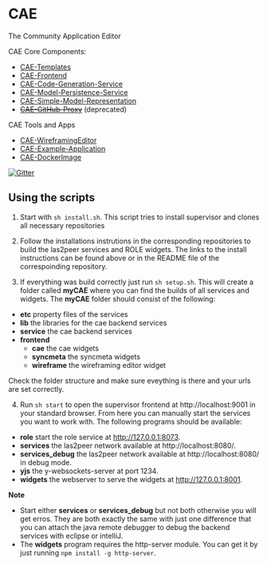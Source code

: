 # CAE
The Community Application Editor

CAE Core Components:
* [CAE-Templates](https://github.com/rwth-acis/CAE-Templates)
* [CAE-Frontend](https://github.com/rwth-acis/CAE-Frontend)
* [CAE-Code-Generation-Service](https://github.com/rwth-acis/CAE-Code-Generation-Service)
* [CAE-Model-Persistence-Service](https://github.com/rwth-acis/CAE-Model-Persistence-Service)
* [CAE-Simple-Model-Representation](https://github.com/rwth-acis/CAE-Simple-Model-Representation)
* ~~[CAE-GitHub-Proxy](https://github.com/rwth-acis/CAE-GitHub-Proxy)~~ (deprecated)

CAE Tools and Apps
* [CAE-WireframingEditor](https://github.com/rwth-acis/CAE-WireframingEditor)
* [CAE-Example-Application](https://github.com/rwth-acis/CAE-Example-Application)
* [CAE-DockerImage](https://github.com/rwth-acis/CAE-DockerImage)

[![Gitter](https://badges.gitter.im/rwth-acis/CAE.svg)](https://gitter.im/rwth-acis/CAE?utm_source=badge&utm_medium=badge&utm_campaign=pr-badge)

## Using the scripts
1. Start with ```sh install.sh```.
    This script tries to install supervisor and clones all necessary repositories
2. Follow the installations instrutions in the corresponding repositories to build the las2peer services and ROLE widgets. The links to the install instructions can be found above or in the README file of the correspoinding repository.

3. If everything was build correctly just run ```sh setup.sh```. 
This will create a folder called __myCAE__ where you can find the builds of all services and widgets.
The __myCAE__ folder should consist of the following:
 * __etc__ property files of the services
 * __lib__ the libraries for the cae backend services
 * __service__ the cae backend services
 * __frontend__
    * __cae__ the cae widgets
    * __syncmeta__ the syncmeta widgets
    * __wireframe__ the wireframing editor widget

Check the folder structure and make sure eveything is there and your urls are set correctly.

4. Run ```sh start``` to open the supervisor frontend at http://localhost:9001 in your standard browser. From here you can manually start the services you want to work with. 
The following programs should be available:
* __role__ start the role service at http://127.0.0.1:8073.
* __services__ the las2peer network available at http://localhost:8080/.
* __services_debug__ the las2peer network available at http://localhost:8080/ in debug mode.
* __yjs__ the y-websockets-server at port 1234.
* __widgets__ the webserver to serve the widgets at http://127.0.0.1:8001.


__Note__
* Start either __services__ or __services_debug__ but not both otherwise you will get erros. They are both exactly the same with just one difference that you can attach the java remote debugger to debug the backend services with eclipse or intelliJ.
* The __widgets__ program requires the http-server module. You can get it by just running ```npm install -g http-server```. 

